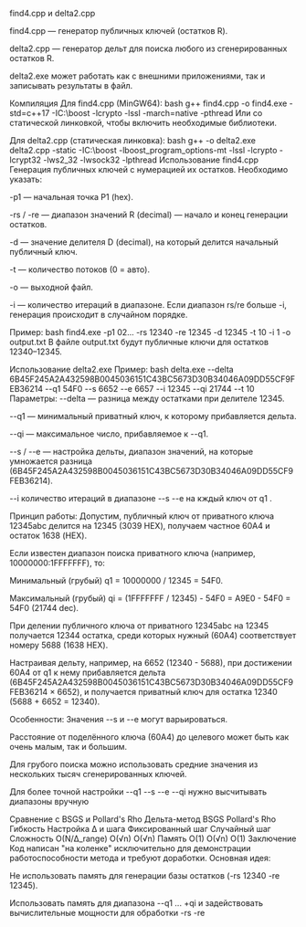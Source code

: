 find4.cpp и delta2.cpp

find4.cpp — генератор публичных ключей (остатков R).

delta2.cpp — генератор дельт для поиска любого из сгенерированных остатков R.

delta2.exe может работать как с внешними приложениями, так и записывать результаты в файл.

Компиляция
Для find4.cpp (MinGW64):
bash
g++ find4.cpp -o find4.exe -std=c++17 -IC:\boost -lcrypto -lssl -march=native -pthread
Или со статической линковкой, чтобы включить необходимые библиотеки.

Для delta2.cpp (статическая линковка):
bash
g++ -o delta2.exe delta2.cpp -static -IC:\boost -lboost_program_options-mt -lssl -lcrypto -lcrypt32 -lws2_32 -lwsock32 -lpthread
Использование find4.cpp
Генерация публичных ключей с нумерацией их остатков.
Необходимо указать:

-p1 — начальная точка P1 (hex).

-rs / -re — диапазон значений R (decimal) — начало и конец генерации остатков.

-d — значение делителя D (decimal), на который делится начальный публичный ключ.

-t — количество потоков (0 = авто).

-o — выходной файл.

-i — количество итераций в диапазоне. Если диапазон rs/re больше -i, генерация происходит в случайном порядке.

Пример:
bash
find4.exe -p1 02... -rs 12340 -re 12345 -d 12345 -t 10 -i 1 -o output.txt
В файле output.txt будут публичные ключи для остатков 12340–12345.

Использование delta2.exe
Пример:
bash
delta.exe --delta 6B45F245A2A432598B0045036151C43BC5673D30B34046A09DD55CF9FEB36214 --q1 54F0 --s 6652 --e 6657 --i 12345 --qi 21744 --t 10
Параметры:
--delta — разница между остатками при делителе 12345.

--q1 — минимальный приватный ключ, к которому прибавляется дельта.

--qi — максимальное число, прибавляемое к --q1.

--s / --e — настройка дельты, диапазон значений, на которые умножается разница (6B45F245A2A432598B0045036151C43BC5673D30B34046A09DD55CF9FEB36214).

--i количество итераций в диапазоне --s --e на кждый ключ от q1 .

Принцип работы:
Допустим, публичный ключ от приватного ключа 12345abc делится на 12345 (3039 HEX), получаем частное 60A4 и остаток 1638 (HEX).

Если известен диапазон поиска приватного ключа (например, 10000000:1FFFFFFF), то:

Минимальный (грубый) q1 = 10000000 / 12345 = 54F0.

Максимальный (грубый) qi = (1FFFFFFF / 12345) - 54F0 = A9E0 - 54F0 = 54F0 (21744 dec).

При делении публичного ключа от приватного 12345abc на 12345 получается 12344 остатка, среди которых нужный (60A4) соответствует номеру 5688 (1638 HEX).

Настраивая дельту, например, на 6652 (12340 - 5688), при достижении 60A4 от q1 к нему прибавляется дельта (6B45F245A2A432598B0045036151C43BC5673D30B34046A09DD55CF9FEB36214 × 6652), и получается приватный ключ для остатка 12340 (5688 + 6652 = 12340).

Особенности:
Значения --s и --e могут варьироваться.

Расстояние от поделённого ключа (60A4) до целевого может быть как очень малым, так и большим.

Для грубого поиска можно использовать средние значения из нескольких тысяч сгенерированных ключей.

Для более точной настройки --q1 --s --e --qi нужно высчитывать диапазоны вручную

Сравнение с BSGS и Pollard's Rho
              	Дельта-метод	      BSGS	            Pollard's Rho
Гибкость	      Настройка Δ и шага	Фиксированный шаг	Случайный шаг
Сложность	      O(N/Δ_range)	      O(√n)	            O(√n)
Память         	O(1)	              O(√n)	            O(1)
Заключение
Код написан "на коленке" исключительно для демонстрации работоспособности метода и требуют доработки.
Основная идея:

Не использовать память для генерации базы остатков (-rs 12340 -re 12345).

Использовать память для диапазона --q1 ... +qi и задействовать вычислительные мощности для обработки -rs -re
